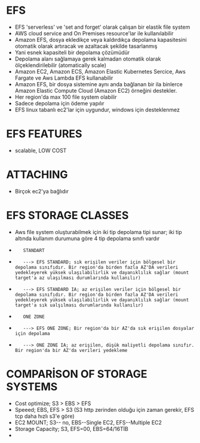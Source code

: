 # **EFS**
- EFS 'serverless' ve 'set and forget' olarak çalışan bir elastik file system 
- AWS cloud service and On Premises resource'lar ile kullanılabilir 
- Amazon EFS, dosya ekledikçe veya kaldırdıkça depolama kapasitesini otomatik olarak artıracak ve azaltacak şekilde tasarlanmış
- Yani esnek kapasiteli bir depolama çözümüdür
- Depolama alanı sağlamaya gerek kalmadan otomatik olarak ölçeklendirilebilir (atomatically scale)
- Amazon EC2, Amazon ECS, Amazon Elastic Kubernetes Sercice, Aws Fargate ve Aws Lambda EFS kullanabilir
- Amazon EFS, bir dosya sistemine aynı anda bağlanan bir ila binlerce Amazon Elastic Compute Cloud (Amazon EC2) örneğini destekler.
- Her region'da max 100 file system olabilir
- Sadece depolama için ödeme yapılır
- EFS linux tabanlı ec2'lar için uygundur, windows için desteklenmez

# **EFS FEATURES**
- scalable, LOW COST 

# **ATTACHING**
- Birçok ec2'ya bağlıdır 


# **EFS STORAGE CLASSES**
- Aws file system oluşturabilmek için iki tip depolama tipi sunar; iki tip altında kullanım durumuna göre 4 tip depolama sınıfı vardır
-        STANDART
-        ---> EFS STANDARD; sık erişilen veriler için bölgesel bir depolama sınıfıdır. Bir region'da birden fazla AZ'DA verileri yedekleyerek yüksek ulaşılabilirlik ve dayanıklılık sağlar (mount target'a az ulaşılması durumlarında kullanılır)
-        ---> EFS STANDARD IA; az erişilen veriler için bölgesel bir depolama sınıfıdır. Bir region'da birden fazla AZ'DA verileri yedekleyerek yüksek ulaşılabilirlik ve dayanıklılık sağlar (mount target'a sık ualşılması durumlarında kullanılır)

-        ONE ZONE
-        ---> EFS ONE ZONE; Bir region'da bir AZ'da sık erişilen dosyalar için depolama
-        ---> ONE ZONE IA; az erişilen, düşük maliyetli depolama sınıfır. Bir region'da bir AZ'da verileri yedekleme


# **COMPARİSON OF STORAGE SYSTEMS**
- Cost optimize; S3 > EBS > EFS
- Speeed; EBS, EFS > S3 (S3 http zerinden olduğu için zaman gerekir, EFS tcp daha hızlı s3'e göre)
- EC2 MOUNT; S3-- no, EBS--Single EC2, EFS--Multiple EC2
- Storage Capacity; S3, EFS=00, EBS=64/16TİB
- 